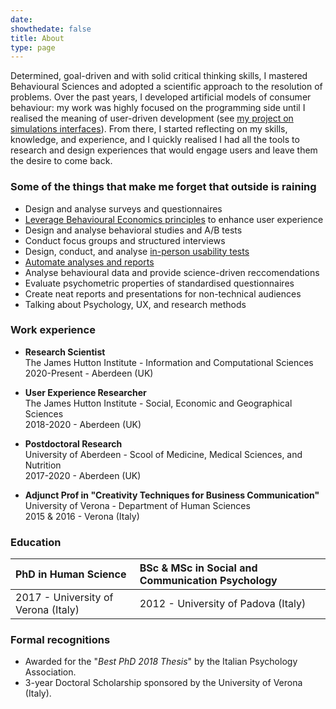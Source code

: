 ```yaml
---
date: 
showthedate: false
title: About
type: page
---
```


Determined, goal-driven and with solid critical thinking skills, I mastered Behavioural Sciences and adopted a scientific approach to the resolution of problems. Over the past years, I developed artificial models of consumer behaviour: my work was highly focused on the programming side until I realised the meaning of user-driven development (see [my project on simulations interfaces](/projects/case_study_MeatNet)). From there, I started reflecting on my skills, knowledge, and experience, and I quickly realised I had all the tools to research and design experiences that would engage users and leave them the desire to come back.

### Some of the things that make me forget that outside is raining

+ Design and analyse surveys and questionnaires
+ [Leverage Behavioural Economics principles](/projects/case_study_pricing_plans) to enhance user experience
+ Design and analyse behavioral studies and A/B tests
+ Conduct focus groups and structured interviews
+ Design, conduct, and analyse [in-person usability tests](/projects/case_study_MeatNet)
+ [Automate analyses and reports](/projects/case_study_SUS)
+ Analyse behavioural data and provide science-driven reccomendations
+ Evaluate psychometric properties of standardised questionnaires
+ Create neat reports and presentations for non-technical audiences
+ Talking about Psychology, UX, and research methods

### Work experience

+ **Research Scientist**  
The James Hutton Institute - Information and Computational Sciences   
2020-Present - Aberdeen (UK)

+ **User Experience Researcher**  
The James Hutton Institute - Social, Economic and Geographical Sciences  
2018-2020 - Aberdeen (UK)

+ **Postdoctoral Research**  
University of Aberdeen - Scool of Medicine, Medical Sciences, and Nutrition  
2017-2020 - Aberdeen (UK)

+ **Adjunct Prof in "Creativity Techniques for Business Communication"**  
University of Verona - Department of Human Sciences  
2015 & 2016 - Verona (Italy)


### Education

| **PhD in Human Science**             | **BSc & MSc in Social and Communication Psychology**  |
|:-------------------------------------|:------------------------------------------------------|
| 2017 - University of Verona (Italy)  | 2012 - University of Padova (Italy)                   |

### Formal recognitions

+ Awarded for the "*Best PhD 2018 Thesis*" by the Italian Psychology Association. 
+ 3-year Doctoral Scholarship sponsored by the University of Verona (Italy).
